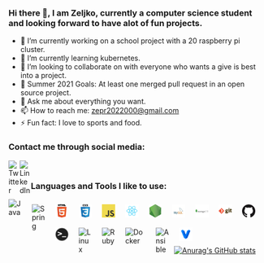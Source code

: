 ### Hi there 👋, I am Zeljko, currently a computer science student and looking forward to have alot of fun projects.


- 🔭 I’m currently working on a school project with a 20 raspberry pi cluster.
- 🌱 I’m currently learning kubernetes.
- 👯 I’m looking to collaborate on with everyone who wants a give is best into a project.
- 🥅 Summer 2021 Goals: At least one merged pull request in an open source project.
- 💬 Ask me about everything you want.
- 📫 How to reach me: zepr2022000@gmail.com
- ⚡ Fun fact: I love to sports and food.

### Contact me through social media:

[<img align="left" alt="Twitter" width="22px" src="https://cdn.jsdelivr.net/npm/simple-icons@v3/icons/twitter.svg" />](https://twitter.com/ZeljkoPredjesk1)
[<img align="left" alt="LinkedIn" width="22px" src="https://cdn.jsdelivr.net/npm/simple-icons@v3/icons/linkedin.svg" />](https://www.linkedin.com/in/zeljko-predjeskovic-19a896211/)

<br />

### Languages and Tools I like to use:

<img align="left" alt="Java" width="26px" style="margin-right:10px" src="https://upload.wikimedia.org/wikipedia/en/thumb/3/30/Java_programming_language_logo.svg/300px-Java_programming_language_logo.svg.png" />

<img align="left"  alt="Spring" width="26px" style="margin:10px" src="https://camo.githubusercontent.com/b7d5127f22e7ca0e25ecc6ee74b15ed410cd2e185d3b7550d45a254188ad8981/68747470733a2f2f63646e2e776f726c64766563746f726c6f676f2e636f6d2f6c6f676f732f737072696e672d332e737667" />

<img align="left" alt="HTML5" width="26px" style="margin:10px" src="https://raw.githubusercontent.com/github/explore/80688e429a7d4ef2fca1e82350fe8e3517d3494d/topics/html/html.png" />

<img align="left" alt="CSS3" width="26px" style="margin:10px" src="https://raw.githubusercontent.com/github/explore/80688e429a7d4ef2fca1e82350fe8e3517d3494d/topics/css/css.png" />

<img align="left" alt="JavaScript" style="margin:10px" width="26px" src="https://raw.githubusercontent.com/github/explore/80688e429a7d4ef2fca1e82350fe8e3517d3494d/topics/javascript/javascript.png" />

<img align="left" alt="React" width="26px" style="margin:10px" src="https://raw.githubusercontent.com/github/explore/80688e429a7d4ef2fca1e82350fe8e3517d3494d/topics/react/react.png" />

<img align="left" alt="Node.js" width="26px" style="margin:10px" src="https://raw.githubusercontent.com/github/explore/80688e429a7d4ef2fca1e82350fe8e3517d3494d/topics/nodejs/nodejs.png" />

<img align="left" alt="MySQL" width="26px" style="margin:10px" src="https://raw.githubusercontent.com/github/explore/80688e429a7d4ef2fca1e82350fe8e3517d3494d/topics/mysql/mysql.png" />

<img align="left" alt="MongoDB" width="26px" style="margin:10px" src="https://raw.githubusercontent.com/github/explore/80688e429a7d4ef2fca1e82350fe8e3517d3494d/topics/mongodb/mongodb.png" />

<img align="left" alt="Git" width="26px" style="margin:10px" src="https://raw.githubusercontent.com/github/explore/80688e429a7d4ef2fca1e82350fe8e3517d3494d/topics/git/git.png" />

<img align="left" alt="GitHub" width="26px" style="margin:10px" src="https://raw.githubusercontent.com/github/explore/78df643247d429f6cc873026c0622819ad797942/topics/github/github.png" />

<img align="left" alt="Terminal" width="26px" style="margin:10px" src="https://raw.githubusercontent.com/github/explore/80688e429a7d4ef2fca1e82350fe8e3517d3494d/topics/terminal/terminal.png" />

<img align="left" alt="Linux" width="26px" style="margin:10px" src="https://upload.wikimedia.org/wikipedia/commons/thumb/3/35/Tux.svg/1200px-Tux.svg.png" />

<img align="left" alt="Ruby" width="26px" style="margin:10px" src="https://avatars.githubusercontent.com/u/210414?s=280&v=4" />

<img align="left" alt="Docker" width="40px" style="margin:10px" src="https://raw.githubusercontent.com/lordbasex/docker/master/docker-logo.png" />

<img align="left" alt="Ansible" width="26px" style="margin:10px" src="https://upload.wikimedia.org/wikipedia/commons/thumb/2/24/Ansible_logo.svg/1664px-Ansible_logo.svg.png" />

<img align="left" alt="Vagrant" width="26px" style="margin:10px" src="https://raw.githubusercontent.com/github/explore/80688e429a7d4ef2fca1e82350fe8e3517d3494d/topics/vagrant/vagrant.png" />

<br/>
<br/>
<br/>
<br/>

[![Anurag's GitHub stats](https://github-readme-stats.vercel.app/api?username=Zeljko-Predjeskovic)](https://github.com/anuraghazra/github-readme-stats)


